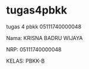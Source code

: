 # tugas4pbkk
tugas 4 pbkk 05111740000048

Nama: KRISNA BADRU WIJAYA

NRP: 05111740000048

KELAS: PBKK-B
